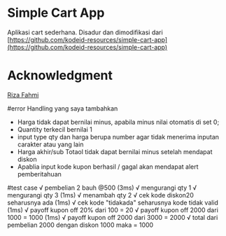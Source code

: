 # Simple Cart App
Aplikasi cart sederhana. Disadur dan dimodifikasi dari [https://github.com/kodeid-resources/simple-cart-app](https://github.com/kodeid-resources/simple-cart-app)

# Acknowledgment
[Riza Fahmi](https://github.com/rizafahmi)

#error Handling yang saya tambahkan
- Harga tidak dapat bernilai minus, apabila minus nilai otomatis di set 0;
- Quantity terkecil bernilai 1
- input type qty dan harga berupa number agar tidak menerima inputan carakter atau yang lain
- Harga akhir/sub Totaol tidak dapat bernilai minus setelah mendapat diskon
- Apablia input kode kupon berhasil / gagal akan mendapat alert pemberitahuan

#test case
  √ pembelian 2 bauh @500 (3ms)
  √ mengurangi qty 1
  √ mengurangi qty 3 (1ms)
  √ menambah qty 2
  √ cek kode diskon20 seharusnya ada (1ms)
  √ cek kode "tidakada" seharusnya kode tidak valid (1ms)
  √ payoff kupon off 20% dari 100 =  20
  √ payoff kupon off 2000 dari 1000 =  1000 (1ms)
  √ payoff kupon off 2000 dari 3000 =  2000
  √ total dari pembelian 2000 dengan diskon 1000 maka = 1000